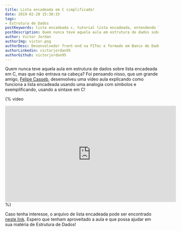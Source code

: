 ```yaml
---
title: Lista encadeada em C simplificada!
date: 2019-02-28 15:38:33
tags:
- Estrutura de Dados
postKeywords: lista encadeada c, tutorial lista encadeada, entendendo lista encadeada, lista encadeada, estrutura de dados
postDescription: Quem nunca teve aquela aula em estrutura de dados sobre lista encadeada em C, mas que não entrava na cabeça? Neste post, Felipe Casseb mostra um jeito simplificado de entender este conceito muito temido entre estudantes universitários!
author: Victor Jordan
authorImg: victor.png
authorDesc: Desenvolvedor front-end na FITec e formado em Banco de Dados pela Fatec, apaixonado por usabilidade, performance e UX!
authorLinkedin: victorjordan95
authorGithub: victorjordan95
---
```


Quem nunca teve aquela aula em estrutura de dados sobre lista encadeada em C, mas que não entrava na cabeça? 
Foi pensando nisso, que um grande amigo, [Felipe Casseb](https://www.linkedin.com/in/felipe-soares-casseb-dos-santos-b98289aa/), desenvolveu uma vídeo aula explicando como funciona a lista encadeada usando uma analogia com símbolos e exemplificando, usando a sintaxe em C!

{% video 
 <iframe width="560" height="315" src="https://www.youtube.com/watch?v=80roM_jARmI" frameborder="0" gesture="media" allow="encrypted-media" allowfullscreen></iframe>
%}

Caso tenha interesse, o arquivo de lista encadeada pode ser encontrado [neste link](https://github.com/casseb/Fatec/blob/master/2%C2%BA%20Semestre/LP1/exListaEncadeada.c). Espero que tenham aproveitado a aula e que possa ajudar em sua matéria de Estrutura de Dados!
